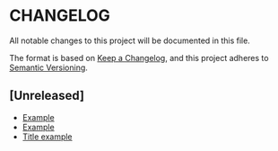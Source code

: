 # CHANGELOG

All notable changes to this project will be documented in this file.

The format is based on [Keep a Changelog](https://keepachangelog.com/en/1.0.0/),
and this project adheres to [Semantic Versioning](https://semver.org/spec/v2.0.0.html).

## [Unreleased]

- [Example](https://wealize.atlassian.net/browse/CQIO-000)
- [Example](https://wealize.atlassian.net/browse/CQIO-000)
- [Title example](https://wealize.atlassian.net/browse/CQIO-000)
